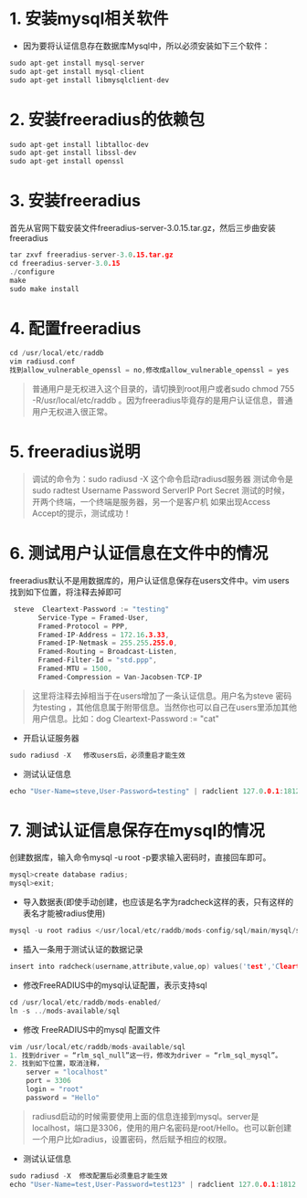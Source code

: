 # 1. 安装mysql相关软件
- 因为要将认证信息存在数据库Mysql中，所以必须安装如下三个软件：

```cpp
sudo apt-get install mysql-server
sudo apt-get install mysql-client
sudo apt-get install libmysqlclient-dev
```

# 2. 安装freeradius的依赖包

```cpp
sudo apt-get install libtalloc-dev
sudo apt-get install libssl-dev
sudo apt-get install openssl
```

# 3. 安装freeradius
首先从官网下载安装文件freeradius-server-3.0.15.tar.gz，然后三步曲安装freeradius

```cpp
tar zxvf freeradius-server-3.0.15.tar.gz  
cd freeradius-server-3.0.15  
./configure 
make
sudo make install
```

# 4. 配置freeradius
```cpp
cd /usr/local/etc/raddb 
vim radiusd.conf
找到allow_vulnerable_openssl = no,修改成allow_vulnerable_openssl = yes
```

> 普通用户是无权进入这个目录的，请切换到root用户或者sudo chmod 755 -R/usr/local/etc/raddb 。因为freeradius毕竟存的是用户认证信息，普通用户无权进入很正常。

# 5. freeradius说明
> 调试的命令为：sudo radiusd -X 这个命令启动radiusd服务器 
测试命令是 sudo radtest Username Password ServerIP Port Secret 
测试的时候，开两个终端，一个终端是服务器，另一个是客户机 
如果出现Access Accept的提示，测试成功！

# 6. 测试用户认证信息在文件中的情况
freeradius默认不是用数据库的，用户认证信息保存在users文件中。vim users  找到如下位置，将注释去掉即可
```cpp
 steve  Cleartext-Password := "testing"
       Service-Type = Framed-User,
       Framed-Protocol = PPP,
       Framed-IP-Address = 172.16.3.33,
       Framed-IP-Netmask = 255.255.255.0,
       Framed-Routing = Broadcast-Listen,
       Framed-Filter-Id = "std.ppp",
       Framed-MTU = 1500,
       Framed-Compression = Van-Jacobsen-TCP-IP
```
>这里将注释去掉相当于在users增加了一条认证信息。用户名为steve 密码为testing ，其他信息属于附带信息。当然你也可以自己在users里添加其他用户信息。比如：dog  Cleartext-Password := "cat"

- 开启认证服务器

```cpp
sudo radiusd -X   修改users后，必须重启才能生效
```

- 测试认证信息

```cpp
echo "User-Name=steve,User-Password=testing" | radclient 127.0.0.1:1812 auth testing123 -x     这里是测试，出现Access Accept表示认证通过
```

# 7. 测试认证信息保存在mysql的情况
创建数据库，输入命令mysql -u root -p要求输入密码时，直接回车即可。
```cpp
mysql>create database radius;
mysql>exit;
```

- 导入数据表(即使手动创建，也应该是名字为radcheck这样的表，只有这样的表名才能被radius使用)

```cpp
mysql -u root radius </usr/local/etc/raddb/mods-config/sql/main/mysql/schema.sql -p
```

- 插入一条用于测试认证的数据记录

```cpp
insert into radcheck(username,attribute,value,op) values('test','Cleartext-Password','test123',':=');
```

- 修改FreeRADIUS中的mysql认证配置，表示支持sql

```cpp
cd /usr/local/etc/raddb/mods-enabled/
ln -s ../mods-available/sql
```

- 修改 FreeRADIUS中的mysql 配置文件

```cpp
vim /usr/local/etc/raddb/mods-available/sql
1. 找到driver = “rlm_sql_null”这一行，修改为driver = “rlm_sql_mysql”。
2. 找到如下位置，取消注释，
    server = "localhost"
    port = 3306
    login = "root"
    password = "Hello"
```
> radiusd启动的时候需要使用上面的信息连接到mysql。server是localhost，端口是3306，使用的用户名密码是root/Hello。也可以新创建一个用户比如radius，设置密码，然后赋予相应的权限。

- 测试认证信息

```cpp
sudo radiusd -X  修改配置后必须重启才能生效
echo "User-Name=test,User-Password=test123" | radclient 127.0.0.1:1812 auth testing123 -x     这里是测试，出现Access Accept表示认证通过
```

